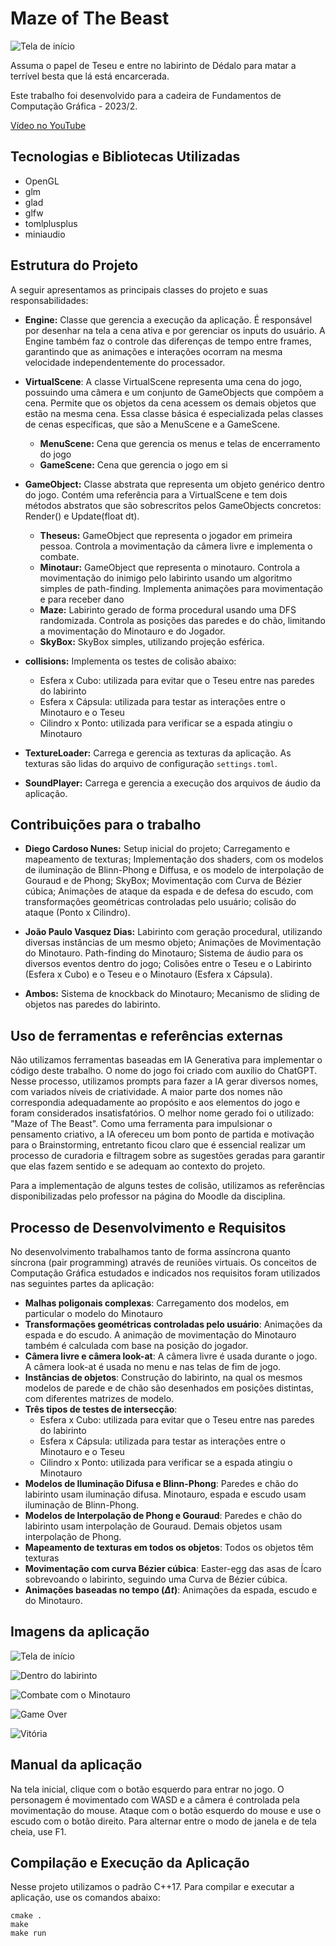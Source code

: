 # Maze of The Beast

![Tela de início](assets/textures/title_art.png)

Assuma o papel de Teseu e entre no labirinto de Dédalo para matar a terrível besta que lá está encarcerada.

Este trabalho foi desenvolvido para a cadeira de Fundamentos de Computação Gráfica - 2023/2.

[Vídeo no YouTube](https://youtu.be/_OU3etGP900)


## Tecnologias e Bibliotecas Utilizadas
- OpenGL
- glm
- glad
- glfw
- tomlplusplus
- miniaudio


## Estrutura do Projeto

A seguir apresentamos as principais classes do projeto e suas responsabilidades:

- **Engine:** Classe que gerencia a execução da aplicação. É responsável por desenhar na tela a cena ativa e por gerenciar os inputs do usuário. A Engine também faz o controle das diferenças de tempo entre frames, garantindo que as animações e interações ocorram na mesma velocidade independentemente do processador. 

- **VirtualScene**: A classe VirtualScene representa uma cena do jogo, possuindo uma câmera e um conjunto de GameObjects que compõem a cena. Permite que os objetos da cena acessem os demais objetos que estão na mesma cena. Essa classe básica é especializada pelas classes de cenas específicas, que são a MenuScene e a GameScene.
    - **MenuScene:** Cena que gerencia os menus e telas de encerramento do jogo
    - **GameScene:** Cena que gerencia o jogo em si

- **GameObject:** Classe abstrata que representa um objeto genérico dentro do jogo. Contém uma referência para a VirtualScene e tem dois métodos abstratos que são sobrescritos pelos GameObjects concretos: Render() e Update(float dt).
    - **Theseus:** GameObject que representa o jogador em primeira pessoa. Controla a movimentação da câmera livre e implementa o combate.
    - **Minotaur:** GameObject que representa o minotauro. Controla a movimentação do inimigo pelo labirinto usando um algoritmo simples de path-finding. Implementa animações para movimentação e para receber dano
    - **Maze:** Labirinto gerado de forma procedural usando uma DFS randomizada. Controla as posições das paredes e do chão, limitando a movimentação do Minotauro e do Jogador.
    - **SkyBox:** SkyBox simples, utilizando projeção esférica.

- **collisions:** Implementa os testes de colisão abaixo:
    - Esfera x Cubo: utilizada para evitar que o Teseu entre nas paredes do labirinto
    - Esfera x Cápsula: utilizada para testar as interações entre o Minotauro e o Teseu
    - Cilindro x Ponto: utilizada para verificar se a espada atingiu o Minotauro

- **TextureLoader:** Carrega e gerencia as texturas da aplicação. As texturas são lidas do arquivo de configuração `settings.toml`.

- **SoundPlayer:** Carrega e gerencia a execução dos arquivos de áudio da aplicação.

## Contribuições para o trabalho

- **Diego Cardoso Nunes:** Setup inicial do projeto; Carregamento e mapeamento de texturas; Implementação dos shaders, com os modelos de iluminação de Blinn-Phong e Diffusa, e os modelo de interpolação de Gouraud e de Phong; SkyBox; Movimentação com Curva de Bézier cúbica; Animações de ataque da espada e de defesa do escudo, com transformações geométricas controladas pelo usuário; colisão do ataque (Ponto x Cilindro).

- **João Paulo Vasquez Dias:** Labirinto com geração procedural, utilizando diversas instâncias de um mesmo objeto; Animações de Movimentação do Minotauro. Path-finding do Minotauro; Sistema de áudio para os diversos eventos dentro do jogo; Colisões entre o Teseu e o Labirinto (Esfera x Cubo) e o Teseu e o Minotauro (Esfera x Cápsula).

- **Ambos:** Sistema de knockback do Minotauro; Mecanismo de sliding de objetos nas paredes do labirinto.

## Uso de ferramentas e referências externas
Não utilizamos ferramentas baseadas em IA Generativa para implementar o código deste trabalho. O nome do jogo foi criado com auxílio do ChatGPT. Nesse processo, utilizamos prompts para fazer a IA gerar diversos nomes, com variados níveis de criatividade. A maior parte dos nomes não correspondia adequadamente ao propósito e aos elementos do jogo e foram considerados insatisfatórios. O melhor nome gerado foi o utilizado: "Maze of The Beast". Como uma ferramenta para impulsionar o pensamento criativo, a IA ofereceu um bom ponto de partida e motivação para o Brainstorming, entretanto ficou claro que é essencial realizar um processo de curadoria e filtragem sobre as sugestões geradas para garantir que elas fazem sentido e se adequam ao contexto do projeto.

Para a implementação de alguns testes de colisão, utilizamos as referências disponibilizadas pelo professor na página do Moodle da disciplina.

## Processo de Desenvolvimento e Requisitos
No desenvolvimento trabalhamos tanto de forma assíncrona quanto síncrona (pair programming) através de reuniões virtuais. Os conceitos de Computação Gráfica estudados e indicados nos requisitos foram utilizados nas seguintes partes da aplicação:

- **Malhas poligonais complexas**: Carregamento dos modelos, em particular o modelo do Minotauro
- **Transformações geométricas controladas pelo usuário**: Animações da espada e do escudo. A animação de movimentação do Minotauro também é calculada com base na posição do jogador.
- **Câmera livre e câmera look-at**: A câmera livre é usada durante o jogo. A câmera look-at é usada no menu e nas telas de fim de jogo.
- **Instâncias de objetos**: Construção do labirinto, na qual os mesmos modelos de parede e de chão são desenhados em posições distintas, com diferentes matrizes de modelo.
- **Três tipos de testes de intersecção**: 
    - Esfera x Cubo: utilizada para evitar que o Teseu entre nas paredes do labirinto
    - Esfera x Cápsula: utilizada para testar as interações entre o Minotauro e o Teseu
    - Cilindro x Ponto: utilizada para verificar se a espada atingiu o Minotauro
- **Modelos de Iluminação Difusa e Blinn-Phong**: Paredes e chão do labirinto usam iluminação difusa. Minotauro, espada e escudo usam iluminação de Blinn-Phong.
- **Modelos de Interpolação de Phong e Gouraud**: Paredes e chão do labirinto usam interpolação de Gouraud. Demais objetos usam interpolação de Phong.
- **Mapeamento de texturas em todos os objetos**: Todos os objetos têm texturas
- **Movimentação com curva Bézier cúbica**: Easter-egg das asas de Ícaro sobrevoando o labirinto, seguindo uma Curva de Bézier cúbica.
- **Animações baseadas no tempo ($\Delta t$)**: Animações da espada, escudo e do Minotauro.

## Imagens da aplicação
![Tela de início](images/image.png)

![Dentro do labirinto](images/image-1.png)

![Combate com o Minotauro](images/image-2.png)

![Game Over](images/image-3.png)

![Vitória](images/image-4.png)

## Manual da aplicação
Na tela inicial, clique com o botão esquerdo para entrar no jogo. O personagem é movimentado com WASD e a câmera é controlada pela movimentação do mouse. Ataque com o botão esquerdo do mouse e use o escudo com o botão direito. Para alternar entre o modo de janela e de tela cheia, use F1.

## Compilação e Execução da Aplicação

Nesse projeto utilizamos o padrão C++17. Para compilar e executar a aplicação, use os comandos abaixo:

```
cmake .
make
make run
```
